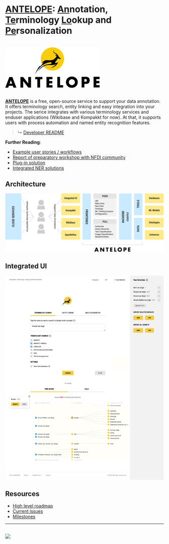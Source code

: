 # <ins>ANTELOPE</ins>: <ins>An</ins>notation, <ins>Te</ins>rminology <ins>Lo</ins>okup and <ins>Pe</ins>rsonalization

<br>
<a href="https://service.tib.eu/annotation/" target="_blank">
  <img alt="ANTELOPE Logo" src="./frontend/src/assets/img/logo.svg" width="300">
</a>
<br><br>

[**ANTELOPE**](https://service.tib.eu/annotation/) is a free, open-source service to support your data annotation. It offers terminology search, entity linking and easy integration into your projects. The serice integrates with various terminology services and enduser applications (Wikibase and Kompakkt for now). At that, it supports users with process automation and named entity recognition features.

> ↳ [Developer README](./readme/README.md)

**Further Reading**:

- [Example user stories / workflows](https://miro.com/app/board/uXjVOn6frZY=/)
- [Report of preparatory workshop with NFDI community](https://zenodo.org/record/7100818)
- [Plug-in solution](https://youtu.be/FvU6O23Ozyc)
- [Integrated NER solutions](https://semlab.io/howto/selavy_alpha)

## Architecture

<img alt="Figure of fundamental architecture" src="./readme/antelope-architecture.png" width="700">

## Integrated UI

<img alt="Screenshot of integrated UI" src="./readme/antelope-screenshot.png" width="700">

## Resources

- [High level roadmap](https://docs.google.com/spreadsheets/d/1aCI6LHKs70q2vynO-L1MyRJqbS7IpzHY1dtj4lMIkqY/edit?usp=sharing)
- [Current issues](https://gitlab.com/nfdi4culture/ta5-knowledge-graph/annotation-service/-/issues)
- [Milestones](https://gitlab.com/nfdi4culture/ta5-knowledge-graph/annotation-service/-/milestones)

---

<br>
<a href="https://www.tib.eu/en/" target="_blank">
  <img src="https://www.tib.eu/typo3conf/ext/tib_tmpl_bootstrap/Resources/Public/gfx/logos/tib-full-en.svg" height="35">
</a>